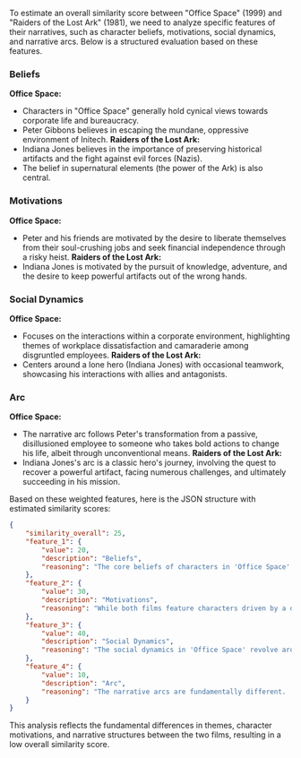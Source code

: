 To estimate an overall similarity score between "Office Space" (1999) and "Raiders of the Lost Ark" (1981), we need to analyze specific features of their narratives, such as character beliefs, motivations, social dynamics, and narrative arcs. Below is a structured evaluation based on these features.

### Beliefs
**Office Space:**
- Characters in "Office Space" generally hold cynical views towards corporate life and bureaucracy.
- Peter Gibbons believes in escaping the mundane, oppressive environment of Initech.
**Raiders of the Lost Ark:**
- Indiana Jones believes in the importance of preserving historical artifacts and the fight against evil forces (Nazis).
- The belief in supernatural elements (the power of the Ark) is also central.

### Motivations
**Office Space:**
- Peter and his friends are motivated by the desire to liberate themselves from their soul-crushing jobs and seek financial independence through a risky heist.
**Raiders of the Lost Ark:**
- Indiana Jones is motivated by the pursuit of knowledge, adventure, and the desire to keep powerful artifacts out of the wrong hands.

### Social Dynamics
**Office Space:**
- Focuses on the interactions within a corporate environment, highlighting themes of workplace dissatisfaction and camaraderie among disgruntled employees.
**Raiders of the Lost Ark:**
- Centers around a lone hero (Indiana Jones) with occasional teamwork, showcasing his interactions with allies and antagonists.

### Arc
**Office Space:**
- The narrative arc follows Peter's transformation from a passive, disillusioned employee to someone who takes bold actions to change his life, albeit through unconventional means.
**Raiders of the Lost Ark:**
- Indiana Jones's arc is a classic hero's journey, involving the quest to recover a powerful artifact, facing numerous challenges, and ultimately succeeding in his mission.

Based on these weighted features, here is the JSON structure with estimated similarity scores:

```json
{
    "similarity_overall": 25,
    "feature_1": {
        "value": 20,
        "description": "Beliefs",
        "reasoning": "The core beliefs of characters in 'Office Space' and 'Raiders of the Lost Ark' are quite different. 'Office Space' focuses on disillusionment with corporate life, while 'Raiders of the Lost Ark' emphasizes adventure, historical preservation, and battling evil forces."
    },
    "feature_2": {
        "value": 30,
        "description": "Motivations",
        "reasoning": "While both films feature characters driven by a desire for change, their motivations differ significantly. 'Office Space' characters are motivated by a desire to escape their mundane jobs, while 'Raiders of the Lost Ark' focuses on the pursuit of historical artifacts and adventure."
    },
    "feature_3": {
        "value": 40,
        "description": "Social Dynamics",
        "reasoning": "The social dynamics in 'Office Space' revolve around workplace relationships and camaraderie against a common corporate enemy. In contrast, 'Raiders of the Lost Ark' highlights the dynamics of a lone hero with occasional support from allies."
    },
    "feature_4": {
        "value": 10,
        "description": "Arc",
        "reasoning": "The narrative arcs are fundamentally different. 'Office Space' follows a transformation within a corporate setting, while 'Raiders of the Lost Ark' follows a hero's journey with a clear quest and adventure framework."
    }
}
```

This analysis reflects the fundamental differences in themes, character motivations, and narrative structures between the two films, resulting in a low overall similarity score.